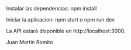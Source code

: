 Instalar las dependencias:
npm install


Iniciar la aplicacion:
npm start
o
npm run dev


La API estará disponible en http://localhost:3000.


Juan Martin Romito